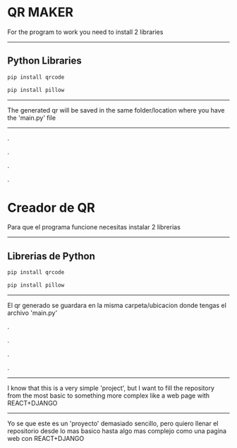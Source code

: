 
# QR MAKER

For the program to work you need to install 2 libraries

---

## Python Libraries

```python
pip install qrcode
```

```python
pip install pillow
```
---
The generated qr will be saved in the same folder/location where you have the 'main.py' file

---

.

.

.

.

# Creador de QR

Para que el programa funcione necesitas instalar 2 librerias

---

## Librerias de Python

```python
pip install qrcode
```

```python
pip install pillow
```
---
El qr generado se guardara en la misma carpeta/ubicacion donde tengas el archivo 'main.py'

.

.

.

.

---

I know that this is a very simple 'project', but I want to fill the repository from the most basic to something more complex like a web page with REACT+DJANGO

---
Yo se que este es un 'proyecto' demasiado sencillo, pero quiero llenar el repositorio desde lo mas basico hasta algo mas complejo como una pagina web con REACT+DJANGO
